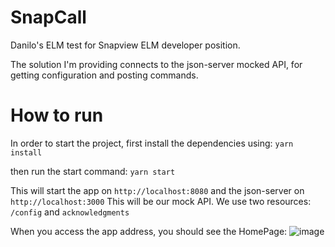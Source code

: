 # SnapCall

Danilo's ELM test for Snapview ELM developer position.

The solution I'm providing connects to the json-server mocked API, for getting configuration and posting commands.

# How to run
In order to start the project, first install the dependencies using:
`yarn install`

then run the start command:
`yarn start`

This will start the app on `http://localhost:8080` and the json-server on `http://localhost:3000`
This will be our mock API. We use two resources: `/config` and `acknowledgments`

When you access the app address, you should see the HomePage:
![image](https://user-images.githubusercontent.com/446702/83351442-375a7480-a344-11ea-8222-f87ef8fa1615.png)
